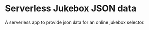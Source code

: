 # Serverless Jukebox JSON data

A serverless app to provide json data for an online jukebox selector.
